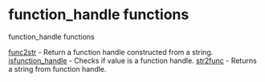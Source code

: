 

	
# function_handle functions

function_handle functions


[func2str](func2str.md) - Return a function handle constructed from a string.
[isfunction_handle](isfunction_handle.md) - Checks if value is a function handle.
[str2func](str2func.md) - Returns a string from function handle.



